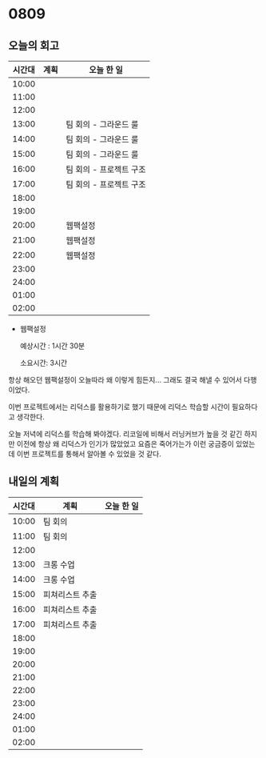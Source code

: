 # 0809 

## 오늘의 회고

| 시간대 | 계획 | 오늘 한 일              |
| ------ | ---- | ----------------------- |
| 10:00  |      |                         |
| 11:00  |      |                         |
| 12:00  |      |                         |
| 13:00  |      | 팀 회의 - 그라운드 룰   |
| 14:00  |      | 팀 회의 - 그라운드 룰   |
| 15:00  |      | 팀 회의 - 그라운드 룰   |
| 16:00  |      | 팀 회의 - 프로젝트 구조 |
| 17:00  |      | 팀 회의 - 프로젝트 구조 |
| 18:00  |      |                         |
| 19:00  |      |                         |
| 20:00  |      | 웹팩설정                |
| 21:00  |      | 웹팩설정                |
| 22:00  |      | 웹팩설정                |
| 23:00  |      |                         |
| 24:00  |      |                         |
| 01:00  |      |                         |
| 02:00  |      |                         |

- 웹팩설정 

  예상시간 : 1시간 30분

  소요시간: 3시간

항상 해오던 웹팩설정이 오늘따라 왜 이렇게 힘든지... 그래도 결국 해낼 수 있어서 다행이었다.

이번 프로젝트에서는 리덕스를 활용하기로 했기 때문에 리덕스 학습할 시간이 필요하다고 생각한다.

오늘 저녁에 리덕스를 학습해 봐야겠다. 리코일에 비해서 러닝커브가 높을 것 같긴 하지만 이전에 항상 왜 리덕스가 인기가 많았었고 요즘은 죽어가는가 이런 궁금증이 있었는데 이번 프로젝트를 통해서 알아볼 수 있었을 것 같다. 



## 내일의 계획

| 시간대 | 계획            | 오늘 한 일 |
| ------ | --------------- | ---------- |
| 10:00  | 팀 회의         |            |
| 11:00  | 팀 회의         |            |
| 12:00  |                 |            |
| 13:00  | 크롱 수업       |            |
| 14:00  | 크롱 수업       |            |
| 15:00  | 피쳐리스트 추출 |            |
| 16:00  | 피쳐리스트 추출 |            |
| 17:00  | 피쳐리스트 추출 |            |
| 18:00  |                 |            |
| 19:00  |                 |            |
| 20:00  |                 |            |
| 21:00  |                 |            |
| 22:00  |                 |            |
| 23:00  |                 |            |
| 24:00  |                 |            |
| 01:00  |                 |            |
| 02:00  |                 |            |

